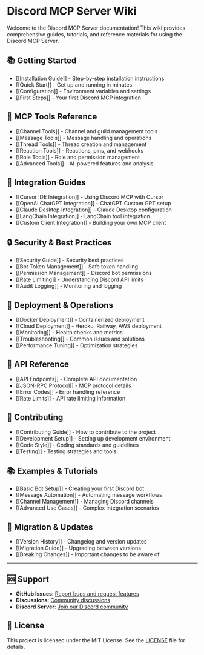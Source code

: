 # Discord MCP Server Wiki

Welcome to the Discord MCP Server documentation! This wiki provides comprehensive guides, tutorials, and reference materials for using the Discord MCP Server.

## 📚 Getting Started

- [[Installation Guide]] - Step-by-step installation instructions
- [[Quick Start]] - Get up and running in minutes
- [[Configuration]] - Environment variables and settings
- [[First Steps]] - Your first Discord MCP integration

## 🔧 MCP Tools Reference

- [[Channel Tools]] - Channel and guild management tools
- [[Message Tools]] - Message handling and operations
- [[Thread Tools]] - Thread creation and management
- [[Reaction Tools]] - Reactions, pins, and webhooks
- [[Role Tools]] - Role and permission management
- [[Advanced Tools]] - AI-powered features and analysis

## 🚀 Integration Guides

- [[Cursor IDE Integration]] - Using Discord MCP with Cursor
- [[OpenAI ChatGPT Integration]] - ChatGPT Custom GPT setup
- [[Claude Desktop Integration]] - Claude Desktop configuration
- [[LangChain Integration]] - LangChain tool integration
- [[Custom Client Integration]] - Building your own MCP client

## 🔒 Security & Best Practices

- [[Security Guide]] - Security best practices
- [[Bot Token Management]] - Safe token handling
- [[Permission Management]] - Discord bot permissions
- [[Rate Limiting]] - Understanding Discord API limits
- [[Audit Logging]] - Monitoring and logging

## 🚀 Deployment & Operations

- [[Docker Deployment]] - Containerized deployment
- [[Cloud Deployment]] - Heroku, Railway, AWS deployment
- [[Monitoring]] - Health checks and metrics
- [[Troubleshooting]] - Common issues and solutions
- [[Performance Tuning]] - Optimization strategies

## 📖 API Reference

- [[API Endpoints]] - Complete API documentation
- [[JSON-RPC Protocol]] - MCP protocol details
- [[Error Codes]] - Error handling reference
- [[Rate Limits]] - API rate limiting information

## 🤝 Contributing

- [[Contributing Guide]] - How to contribute to the project
- [[Development Setup]] - Setting up development environment
- [[Code Style]] - Coding standards and guidelines
- [[Testing]] - Testing strategies and tools

## 📚 Examples & Tutorials

- [[Basic Bot Setup]] - Creating your first Discord bot
- [[Message Automation]] - Automating message workflows
- [[Channel Management]] - Managing Discord channels
- [[Advanced Use Cases]] - Complex integration scenarios

## 🔄 Migration & Updates

- [[Version History]] - Changelog and version updates
- [[Migration Guide]] - Upgrading between versions
- [[Breaking Changes]] - Important changes to be aware of

---

## 🆘 Support

- **GitHub Issues**: [Report bugs and request features](https://github.com/tristan-kkim/discord-mcp/issues)
- **Discussions**: [Community discussions](https://github.com/tristan-kkim/discord-mcp/discussions)
- **Discord Server**: [Join our Discord community](https://discord.gg/your-discord-server)

## 📄 License

This project is licensed under the MIT License. See the [LICENSE](https://github.com/tristan-kkim/discord-mcp/blob/main/LICENSE) file for details.

